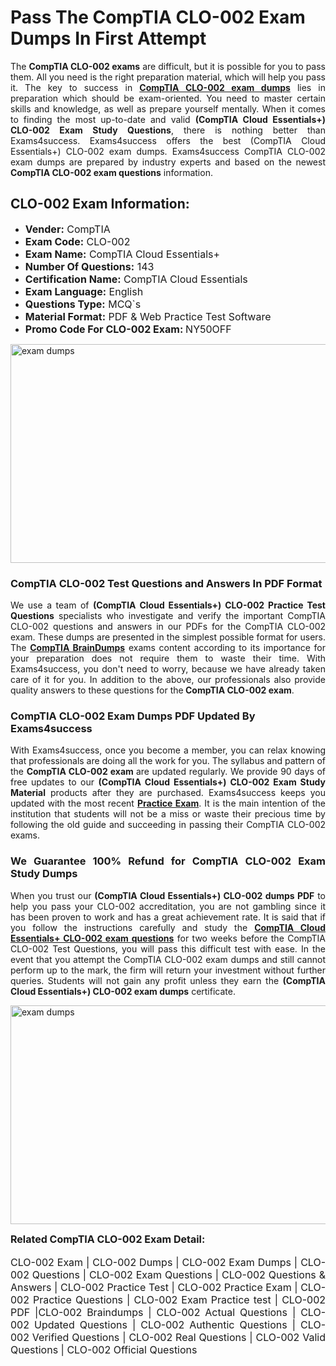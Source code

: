 <h1><strong><strong>Pass The CompTIA CLO-002 Exam Dumps In First Attempt</strong></strong></h1> <p style="text-align:justify">The <strong>CompTIA CLO-002 exams</strong> are difficult, but it is possible for you to pass them. All you need is the right preparation material, which will help you pass it. The key to success in <a href="https://www.exams4success.com/comptia/clo-002-pdf-exam-dumps"><strong>CompTIA CLO-002 exam dumps</strong></a> lies in preparation which should be exam-oriented. You need to master certain skills and knowledge, as well as prepare yourself mentally. When it comes to finding the most up-to-date and valid <strong>(CompTIA Cloud Essentials+) CLO-002 Exam Study Questions</strong>, there is nothing better than Exams4success. Exams4success offers the best (CompTIA Cloud Essentials+) CLO-002 exam dumps. Exams4success CompTIA CLO-002 exam dumps are prepared by industry experts and based on the newest <strong>CompTIA CLO-002 exam questions</strong> information.</p> <h2><strong><strong>CLO-002 Exam Information:</strong></strong></h2> <ul> <li><span style="font-size:16px"><strong>Vender:</strong> CompTIA</span></li> <li><span style="font-size:16px"><strong>Exam Code:</strong> CLO-002</span></li> <li><span style="font-size:16px"><strong>Exam Name:</strong> CompTIA Cloud Essentials+</span></li> <li><span style="font-size:16px"><strong>Number Of Questions:</strong> 143</span></li> <li><span style="font-size:16px"><strong>Certification Name:</strong> CompTIA Cloud Essentials</span></li> <li><span style="font-size:16px"><strong>Exam Language:</strong> English</span></li> <li><span style="font-size:16px"><strong>Questions Type:</strong> MCQ`s</span></li> <li><span style="font-size:16px"><strong>Material Format:</strong> PDF & Web Practice Test Software</span></li> <li><span style="font-size:16px"><strong>Promo Code For CLO-002 Exam: </strong>NY50OFF</span></li> </ul> <p><a href="https://www.exams4success.com/comptia/clo-002-pdf-exam-dumps" rel="no-follow"><img alt="exam dumps" src="https://www.certcollections.com/uploads/content/infrist1.png" style="height:350px; width:750px" /></a></p> <h3><strong>CompTIA CLO-002 Test Questions and Answers In PDF Format</strong></h3> <p style="text-align:justify">We use a team of <strong>(CompTIA Cloud Essentials+) CLO-002 Practice Test Questions</strong> specialists who investigate and verify the important CompTIA CLO-002 questions and answers in our PDFs for the CompTIA CLO-002 exam. These dumps are presented in the simplest possible format for users. The <a href="https://www.exams4success.com/comptia-exam-dumps"><strong>CompTIA BrainDumps</strong></a> exams content according to its importance for your preparation does not require them to waste their time. With Exams4success, you don't need to worry, because we have already taken care of it for you. In addition to the above, our professionals also provide quality answers to these questions for the<strong> CompTIA CLO-002 exam</strong>.</p> <h3><strong> CompTIA CLO-002 Exam Dumps PDF Updated By Exams4success</strong></h3> <p style="text-align:justify">With Exams4success, once you become a member, you can relax knowing that professionals are doing all the work for you. The syllabus and pattern of the <strong>CompTIA CLO-002 exam </strong>are updated regularly. We provide 90 days of free updates to our <strong>(CompTIA Cloud Essentials+) CLO-002 Exam Study Material</strong> products after they are purchased. Exams4success keeps you updated with the most recent <a href="https://www.exams4success.com/"><strong>Practice Exam</strong></a>. It is the main intention of the institution that students will not be a miss or waste their precious time by following the old guide and succeeding in passing their CompTIA CLO-002 exams.</p> <h3 style="text-align:justify"><strong>We Guarantee 100% Refund for CompTIA CLO-002 Exam Study Dumps</strong></h3> <p style="text-align:justify">When you trust our <strong>(CompTIA Cloud Essentials+) CLO-002 dumps PDF</strong> to help you pass your CLO-002 accreditation, you are not gambling since it has been proven to work and has a great achievement rate. It is said that if you follow the instructions carefully and study the <a href="https://www.exams4success.com/comptia/clo-002-pdf-exam-dumps"><strong>CompTIA Cloud Essentials+ CLO-002 exam questions</strong></a> for two weeks before the CompTIA CLO-002 Test Questions, you will pass this difficult test with ease. In the event that you attempt the CompTIA CLO-002 exam dumps and still cannot perform up to the mark, the firm will return your investment without further queries. Students will not gain any profit unless they earn the <strong>(CompTIA Cloud Essentials+) CLO-002 exam dumps</strong> certificate.</p> <p style="text-align:justify"><a href="https://www.exams4success.com/comptia/clo-002-pdf-exam-dumps" rel="no-follow"><img alt="exam dumps" src="https://www.certcollections.com/uploads/content/free_demo1.png" style="height:350px; width:750px" /></a></p> <p style="text-align:justify"><span style="font-size:16px"><strong>Related CompTIA CLO-002 Exam Detail:</strong></span><br /> <br /> <span style="font-size:16px">CLO-002 Exam | CLO-002 Dumps | CLO-002 Exam Dumps | CLO-002 Questions | CLO-002 Exam Questions | CLO-002 Questions & Answers | CLO-002 Practice Test | CLO-002 Practice Exam | CLO-002 Practice Questions | CLO-002 Exam Practice test | CLO-002 PDF |CLO-002 Braindumps | CLO-002 Actual Questions | CLO-002 Updated Questions | CLO-002 Authentic Questions | CLO-002 Verified Questions | CLO-002 Real Questions | CLO-002 Valid Questions | CLO-002 Official Questions</span></p>
